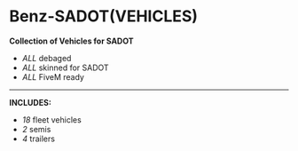 # Benz-SADOT(VEHICLES)
**Collection of Vehicles for SADOT**
- *ALL* debaged
- *ALL* skinned for SADOT
- *ALL* FiveM ready

-----------------------------------

**INCLUDES:**
- *18* fleet vehicles
- *2* semis
- *4* trailers
